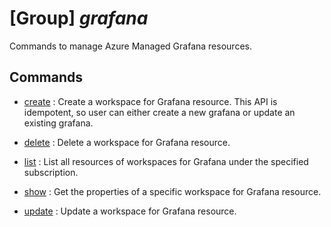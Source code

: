 # [Group] _grafana_

Commands to manage Azure Managed Grafana resources.

## Commands

- [create](/Commands/grafana/_create.md)
: Create a workspace for Grafana resource. This API is idempotent, so user can either create a new grafana or update an existing grafana.

- [delete](/Commands/grafana/_delete.md)
: Delete a workspace for Grafana resource.

- [list](/Commands/grafana/_list.md)
: List all resources of workspaces for Grafana under the specified subscription.

- [show](/Commands/grafana/_show.md)
: Get the properties of a specific workspace for Grafana resource.

- [update](/Commands/grafana/_update.md)
: Update a workspace for Grafana resource.
